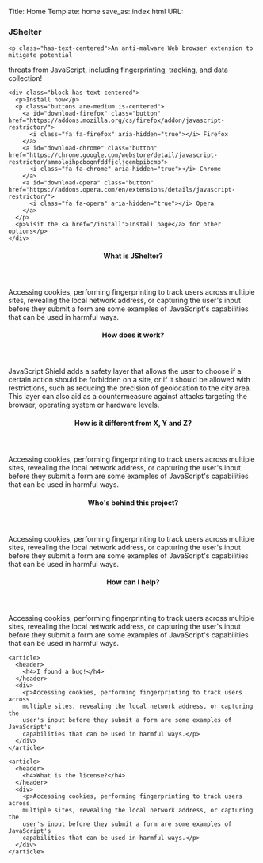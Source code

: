 Title: Home
Template: home
save_as: index.html
URL:

<section class="hero block">
  <div class="hero-body">
    <h3 class="has-text-centered">
      JShelter
    </h3>

    <p class="has-text-centered">An anti-malware Web browser extension to mitigate potential
threats from JavaScript, including fingerprinting, tracking, and data
collection!</p>

    <div class="block has-text-centered">
      <p>Install now</p>
      <p class="buttons are-medium is-centered">
        <a id="download-firefox" class="button" href="https://addons.mozilla.org/cs/firefox/addon/javascript-restrictor/">
          <i class="fa fa-firefox" aria-hidden="true"></i> Firefox
        </a>
        <a id="download-chrome" class="button" href="https://chrome.google.com/webstore/detail/javascript-restrictor/ammoloihpcbognfddfjcljgembpibcmb">
          <i class="fa fa-chrome" aria-hidden="true"></i> Chrome
        </a>
        <a id="download-opera" class="button" href="https://addons.opera.com/en/extensions/details/javascript-restrictor/">
          <i class="fa fa-opera" aria-hidden="true"></i> Opera
        </a>
      </p>
      <p>Visit the <a href="/install">Install page</a> for other options</p>
    </div>

  </div><!-- /.hero-body -->
</section><!-- /.hero -->


<section id="about" class="block">
  <div class="grid">
    <article>
      <header>
        <h4>What is JShelter?</h4>
      </header>
      <div>
        <p>Accessing cookies, performing fingerprinting to track users across
        multiple sites, revealing the local network address, or capturing the
        user's input before they submit a form are some examples of JavaScript's
        capabilities that can be used in harmful ways.</p>
      </div>
    </article>
    <article>
      <header>
        <h4>How does it work?</h4>
      </header>
      <div>
        <p>JavaScript Shield adds a
        safety layer that allows the user to choose if a certain action should
        be forbidden on a site, or if it should be allowed with restrictions,
        such as reducing the precision of geolocation to the city area. This
        layer can also aid as a countermeasure against attacks targeting the
        browser, operating system or hardware levels.</p>
      </div>
    </article>
    <article>
      <header>
        <h4>How is it different from X, Y and Z?</h4>
      </header>
      <div>
        <p>Accessing cookies, performing fingerprinting to track users across
        multiple sites, revealing the local network address, or capturing the
        user's input before they submit a form are some examples of JavaScript's
        capabilities that can be used in harmful ways.</p>
      </div>
    </article>
    <article>
      <header>
        <h4>Who's behind this project?</h4>
      </header>
      <div>
        <p>Accessing cookies, performing fingerprinting to track users across
        multiple sites, revealing the local network address, or capturing the
        user's input before they submit a form are some examples of JavaScript's
        capabilities that can be used in harmful ways.</p>
      </div>
    </article>
  </div>
</section>

<section id="contribute" class="block">
  <div class="grid">
    <article>
      <header>
        <h4>How can I help?</h4>
      </header>
      <div>
        <p>Accessing cookies, performing fingerprinting to track users across
        multiple sites, revealing the local network address, or capturing the
        user's input before they submit a form are some examples of JavaScript's
        capabilities that can be used in harmful ways.</p>
      </div>
    </article>

    <article>
      <header>
        <h4>I found a bug!</h4>
      </header>
      <div>
        <p>Accessing cookies, performing fingerprinting to track users across
        multiple sites, revealing the local network address, or capturing the
        user's input before they submit a form are some examples of JavaScript's
        capabilities that can be used in harmful ways.</p>
      </div>
    </article>

    <article>
      <header>
        <h4>What is the license?</h4>
      </header>
      <div>
        <p>Accessing cookies, performing fingerprinting to track users across
        multiple sites, revealing the local network address, or capturing the
        user's input before they submit a form are some examples of JavaScript's
        capabilities that can be used in harmful ways.</p>
      </div>
    </article>
  </div>
</section>
